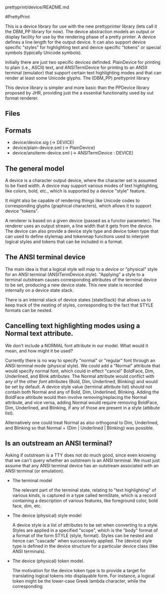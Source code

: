 prettyprint/device/README.md

#PrettyPrint

This is a device library for use with the new prettyprinter library (lets call it the
DBM_PP library for now). The device abstraction models an output or display facility for
use by the rendering phase of a pretty printer. A device defines a line length for the
output device. It can also support device specific "styles" for highlighting text and
device specific "tokens" or special symbols (typically Unicode symbols).

Initially there are just two specific devices definded. PlainDevice for printing to
plain (i.e., ASCII) text, and ANSITermDevice for printing to an ANSII terminal (emulator)
that support certain text highlighting modes and that can render at least some Unicode
glyphs. The (DBM_PP) prettyprint library

This device library is simpler and more basic than the PPDevice library proposed by JHR,
providing just the a essential functionality used by out format renderer.

## Files

Formats
- 

- device/device.sig  (-> DEVICE)
- device/plain-device.sml  (-> PlainDevice)
- device/ansiterm-device.sml (-> ANSITermDevice : DEVICE)


## The general model

A device is a character output device, where the character set is assumed to be fixed
width. A device may support various modes of text highlighting, like colors, bold, etc.,
which is supported by a device "style" feature.

It might also be capable of rendering things like Unicode codes to corresponding glyphs
(graphical characters), which allows it to support device "tokens".

A renderer is based on a given device (passed as a functor parameter). The renderer uses
an output stream, a line width that it gets from the device. The device can also provide a
device style type and device token type that can used to define stylemap and tokenmap
functions used to interpret logical styles and tokens that can be included in a format.


## The ANSI terminal device

The main idea is that a logical style will map to a device or "physical" style for an ANSI
terminal (ANSITermDevice.style). "Applying" a style to a terminal outstream causes
corresponding attributes of the terminal device to be set, producing a new device state.
This new state is recorded internally on a device state stack.

There is an internal stack of device states (stateStack) that allows us to keep track
of the nesting of styles, corresponding to the fact that STYLE formats can be nested.

## Cancelling text highlighting modes using a Normal text attribute.

We don't include a NORMAL font attribute in our model. What would it mean, and how
might it be used?
 
Currently there is no way to specify "normal" or "regular" font through an ANSI terminal
mode (physical style). We could add a "Normal" attribute that would specify normal font,
which could in effect "cancel" BoldFace, Dim, Underlined, and Blink attributes. The Normal
attribute would conflict with any of the other _font_ attributes (Bold, Dim, Underlined,
Blinking) and would be set by default. A device style value (terminal attribute list)
should not contain both Normal and any of Bold, Dim, Underlined, Blinking. Adding the
BoldFace attribute would then involve removing/replacing the Normal attribute, and vice
versa, adding Normal would require removing BoldFace, Dim, Underlined, and Blinking, if
any of those are present in a style (attibute list).

Alternatively one could treat Normal as also orthogonal to Dim, Underlined, and Blinking
so that Normal + {Dim | Underlined | Blinking} was possible.

## Is an outstream an ANSI terminal?

Asking if outstream is a TTY does not do much good, since even knowing that we can't query
whether an outstream is an ANSI terminal.  We must just assume that any ANSI terminal
device has an outstream associated with an ANSI terminal (or emulation).


- The terminal model

  The relevant part of the terminal state, relating to "text highlighting" of various
  kinds, is captured in a type called termState, which is a record containing a
  description of various features, like foreground color, bold face, dim, etc.

- The device (physical) style model

  A device style is a list of attributes to be set when converting to a style.
  Styles are applied in a specified "scope", which is the "body" format of a
  format of the form STYLE (style, format).
  Styles can be nested and hence can "cascade" when successively applied.
  The (device) style type is defined in the device structure for a particular
  device class (like ANSI terminals).

- The device (physical) token model.

  The motivation for the device token type is to provide a target for translating
  logical tokens into displayable form.  For instance, a logical token might be the
  lower-case Greek lambda character, while the corresponding 
